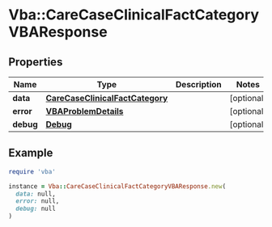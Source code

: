 # Vba::CareCaseClinicalFactCategoryVBAResponse

## Properties

| Name | Type | Description | Notes |
| ---- | ---- | ----------- | ----- |
| **data** | [**CareCaseClinicalFactCategory**](CareCaseClinicalFactCategory.md) |  | [optional] |
| **error** | [**VBAProblemDetails**](VBAProblemDetails.md) |  | [optional] |
| **debug** | [**Debug**](Debug.md) |  | [optional] |

## Example

```ruby
require 'vba'

instance = Vba::CareCaseClinicalFactCategoryVBAResponse.new(
  data: null,
  error: null,
  debug: null
)
```

